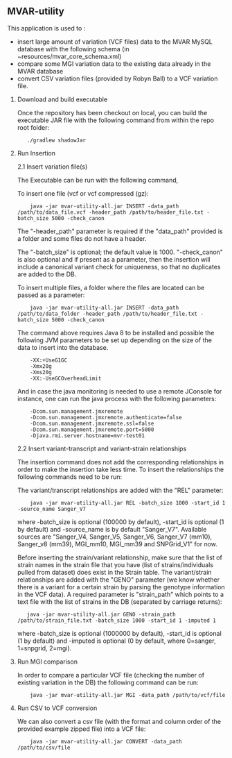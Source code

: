 ## MVAR-utility

This application is used to :
* insert large amount of variation (VCF files) data to the MVAR MySQL database with the following schema (in ~resources/mvar_core_schema.xml)
* compare some MGI variation data to the existing data already in the MVAR database
* convert CSV variation files (provided by Robyn Ball) to a VCF variation file.

1. Download and build executable

    Once the repository has been checkout on local, you can build the executable JAR file with the following command from within the repo root folder:

    ```
       ./gradlew shadowJar
    ```

2. Run Insertion
    
    2.1 Insert variation file(s)
    
    The Executable can be run with the following command,
    
    To insert one file (vcf or vcf compressed (gz):
    ```
        java -jar mvar-utility-all.jar INSERT -data_path /path/to/data_file.vcf -header_path /path/to/header_file.txt -batch_size 5000 -check_canon
    ```
   
    The "-header_path" parameter is required if the "data_path" provided is a folder and some files do not have a header.
   
    The "-batch_size" is optional; the default value is 1000. "-check_canon" is also optional and if present as a parameter, then the insertion will include a canonical variant check for uniqueness, so that no duplicates are added to the DB.

    To insert multiple files, a folder where the files are located can be passed as a parameter:
    ```
        java -jar mvar-utility-all.jar INSERT -data_path /path/to/data_folder -header_path /path/to/header_file.txt -batch_size 5000 -check_canon
    ```
   
    The command above requires Java 8 to be installed and possible the following JVM parameters to be set up depending on the size of the data to insert into the database.
    
    ```
        -XX:+UseG1GC
        -Xmx20g 
        -Xms20g 
        -XX:-UseGCOverheadLimit
    ```
       
    And in case the java monitoring is needed to use a remote JConsole for instance, one can run the java process with the following parameters:   

    ```
        -Dcom.sun.management.jmxremote 
        -Dcom.sun.management.jmxremote.authenticate=false 
        -Dcom.sun.management.jmxremote.ssl=false 
        -Dcom.sun.management.jmxremote.port=5000 
        -Djava.rmi.server.hostname=mvr-test01
    ```

    2.2 Insert variant-transcript and variant-strain relationships
    
    The insertion command does not add the corresponding relationships in order to make the insertion take less time. To insert the relationships the following commands need to be run:
    
    The variant/transcript relationships are added with the "REL" parameter:
    
    ```
        java -jar mvar-utility-all.jar REL -batch_size 1000 -start_id 1 -source_name Sanger_V7
    ```
    
    where -batch_size is optional (100000 by default), -start_id is optional (1 by default) and -source_name is by default "Sanger_V7". Available sources are "Sanger_V4, Sanger_V5, Sanger_V6, Sanger_V7 (mm10), Sanger_v8 (mm39), MGI_mm10, MGI_mm39 and SNPGrid_V1" for now.

    Before inserting the strain/variant relationship, make sure that the list of strain names in the strain file that you have 
   (list of strains/individuals pulled from dataset) does exist in the Strain table. The variant/strain relationships are added with the "GENO" parameter (we know whether there is a variant for a certain strain by parsing the genotype information in the VCF data). A required parameter is "strain_path" which points to a text file with the list of strains in the DB (separated by carriage returns):
    ```
       java -jar mvar-utility-all.jar GENO -strain_path /path/to/strain_file.txt -batch_size 1000 -start_id 1 -imputed 1
    ```

    where -batch_size is optional (1000000 by default), -start_id is optional (1 by default) and -imputed is optional (0 by default, where 0=sanger, 1=snpgrid, 2=mgi).
     
3. Run MGI comparison

    In order to compare a particular VCF file (checking the number of existing variation in the DB) the following command can be run:
    
    ```
        java -jar mvar-utility-all.jar MGI -data_path /path/to/vcf/file
    ``` 
     
4. Run CSV to VCF conversion

    We can also convert a csv file (with the format and column order of the provided example zipped file) into a VCF file:
    
    ```
        java -jar mvar-utility-all.jar CONVERT -data_path /path/to/csv/file
    ```